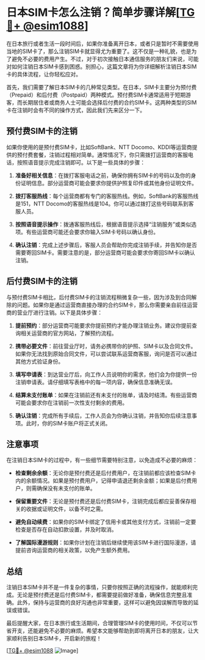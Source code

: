 # 日本SIM卡怎么注销？简单步骤详解[[TG💪+ @esim1088](https://t.me/s/esim1088)]

在日本旅行或者生活一段时间后，如果你准备离开日本，或者只是暂时不需要使用当地的SIM卡了，那么注销SIM卡就显得尤为重要了。这不仅是一种礼貌，也是为了避免不必要的费用产生。不过，对于初次接触日本通信服务的朋友们来说，可能对如何注销日本SIM卡感到困惑。别担心，这篇文章将为你详细解析注销日本SIM卡的具体流程，让你轻松应对。

首先，我们需要了解日本SIM卡的几种常见类型。在日本，SIM卡主要分为预付费（Prepaid）和后付费（Postpaid）两种模式。预付费SIM卡通常适用于短期游客，而长期居住者或商务人士可能会选择后付费的合约SIM卡。这两种类型的SIM卡在注销时会有不同的操作方式，因此我们先来区分一下。

## 预付费SIM卡的注销

如果你使用的是预付费SIM卡，比如SoftBank、NTT Docomo、KDDI等运营商提供的预付费套餐，注销过程相对简单。通常情况下，你只需拨打运营商的客服电话，按照语音提示完成注销即可。以下是一些具体的步骤：

1. **准备好相关信息**：在拨打客服电话之前，确保你拥有SIM卡的号码以及你的身份证明信息。部分运营商可能会要求你提供护照复印件或其他身份证明文件。
   
2. **拨打客服热线**：每个运营商都有专门的客服热线。例如，SoftBank的客服热线是151，NTT Docomo的客服热线是104。你可以通过拨打这些号码联系到客服人员。

3. **按照语音提示操作**：拨通客服热线后，根据语音提示选择“注销服务”或类似选项。有些运营商可能还会要求你输入SIM卡号码以确认身份。

4. **确认注销**：完成上述步骤后，客服人员会帮助你完成注销手续，并告知你是否需要寄回SIM卡。需要注意的是，部分运营商可能会要求你寄回SIM卡以确认注销。

## 后付费SIM卡的注销

与预付费SIM卡相比，后付费SIM卡的注销流程稍微复杂一些，因为涉及到合同解除的问题。如果你是通过运营商直接办理的合约SIM卡，那么你需要亲自前往运营商的营业厅进行注销。以下是具体步骤：

1. **提前预约**：部分运营商可能要求你提前预约才能办理注销业务。建议你提前查询相关运营商的官方网站，了解预约流程。

2. **携带必要文件**：前往营业厅时，请务必携带你的护照、SIM卡以及合同文件。如果你无法找到原始合同文件，可以尝试联系运营商客服，询问是否可以通过其他方式验证身份。

3. **填写申请表**：到达营业厅后，向工作人员说明你的需求，他们会为你提供一份注销申请表。请仔细填写表格中的每一项内容，确保信息准确无误。

4. **结算未支付账单**：如果在注销前还有未支付的账单，请及时结清。有些运营商可能会要求你在注销前一次性支付剩余的费用。

5. **确认注销**：完成所有手续后，工作人员会为你确认注销，并告知你后续注意事项。此时，你的SIM卡账户将正式关闭。

## 注意事项

在注销日本SIM卡的过程中，有一些细节需要特别注意，以免造成不必要的麻烦：

- **检查剩余余额**：无论你是预付费还是后付费用户，在注销前都应该检查SIM卡内的余额情况。如果是预付费用户，记得申请退还剩余金额；如果是后付费用户，则需确保没有未支付的账单。

- **保留重要文件**：无论是预付费还是后付费SIM卡，注销完成后都应妥善保存相关的收据或证明文件，以备不时之需。

- **避免自动续费**：如果你的SIM卡绑定了信用卡或其他支付方式，注销前一定要检查是否存在自动扣款设置，并及时取消。

- **了解国际漫游规则**：如果你计划在注销后继续使用该SIM卡进行国际漫游，请提前咨询运营商的相关政策，以免产生额外费用。

## 总结

注销日本SIM卡并不是一件复杂的事情，只要你按照正确的流程操作，就能顺利完成。无论是预付费还是后付费SIM卡，都需要提前做好准备，确保信息完整且准确。此外，保持与运营商的良好沟通也非常重要，这样可以避免因误解而导致的延误或错误。

最后提醒大家，在日本旅行或生活期间，合理管理SIM卡的使用时间，不仅可以节省开支，还能避免不必要的麻烦。希望本文能够帮助到即将离开日本的朋友，让大家顺利告别日本SIM卡，开启新的旅程！

[[TG💪+ @esim1088](https://t.me/s/esim1088) ![Image](https://i.postimg.cc/4NQfJmqS/Snipaste-2025-05-13-00-14-12.png)]